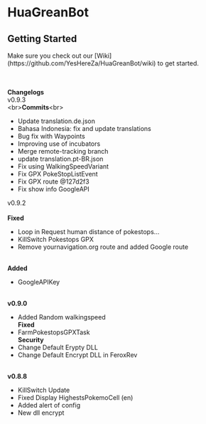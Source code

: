 # HuaGreanBot
<h2><a name="getting-started">Getting Started</a></h2>
Make sure you check out our [Wiki](https://github.com/YesHereZa/HuaGreanBot/wiki) to get started.
<br/><br/>

<br/>**Changelogs**<br/>
v0.9.3<br/>
<br\>**Commits**<br\>
- Update translation.de.json
- Bahasa Indonesia: fix and update translations
- Bug fix with Waypoints
- Improving use of incubators
- Merge remote-tracking branch
- update translation.pt-BR.json
- Fix using WalkingSpeedVariant
- Fix GPX PokeStopListEvent
- Fix GPX route @127d2f3
- Fix show info GoogleAPI

v0.9.2<br/>
<br/>**Fixed**<br/>
- Loop in Request human distance of pokestops...
- KillSwitch Pokestops GPX
- Remove yournavigation.org route and added Google route

<br/>**Added**<br/>
- GoogleAPIKey

<br/>**v0.9.0**<br/>
- Added Random walkingspeed
<br/>**Fixed**<br/>
- FarmPokestopsGPXTask
<br/>**Security**<br/>
- Change Default Erypty DLL
- Change Default Encrypt DLL in FeroxRev

<br/>**v0.8.8**<br/>
- KillSwitch Update
- Fixed Display HighestsPokemoCell (en)
- Added alert of config
- New dll encrypt
